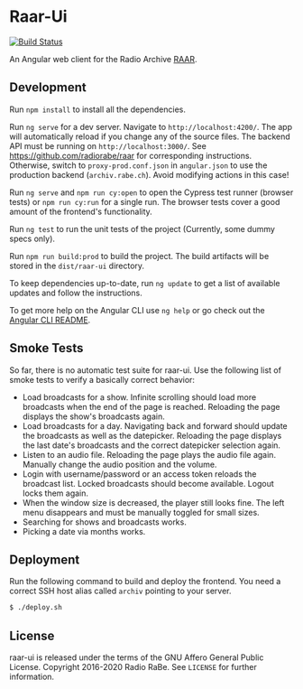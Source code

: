 # Raar-Ui

[![Build Status](https://travis-ci.org/radiorabe/raar-ui.svg?branch=master)](https://travis-ci.org/radiorabe/raar-ui)

An Angular web client for the Radio Archive [RAAR](https://github.com/radiorabe/raar).

## Development

Run `npm install` to install all the dependencies.

Run `ng serve` for a dev server. Navigate to `http://localhost:4200/`. The app will automatically reload if you change any of the source files. The backend API must be running on `http://localhost:3000/`. See https://github.com/radiorabe/raar for corresponding instructions. Otherwise, switch to `proxy-prod.conf.json` in `angular.json` to use the production backend (`archiv.rabe.ch`). Avoid modifying actions in this case!

Run `ng serve` and `npm run cy:open` to open the Cypress test runner (browser tests) or `npm run cy:run` for a single run. The browser tests cover a good amount of the frontend's functionality.

Run `ng test` to run the unit tests of the project (Currently, some dummy specs only).

Run `npm run build:prod` to build the project. The build artifacts will be stored in the `dist/raar-ui` directory.

To keep dependencies up-to-date, run `ng update` to get a list of available updates and follow the instructions.

To get more help on the Angular CLI use `ng help` or go check out the [Angular CLI README](https://github.com/angular/angular-cli/blob/master/README.md).

## Smoke Tests

So far, there is no automatic test suite for raar-ui. Use the following list
of smoke tests to verify a basically correct behavior:

- Load broadcasts for a show. Infinite scrolling should load more broadcasts
  when the end of the page is reached. Reloading the page displays the
  show's broadcasts again.
- Load broadcasts for a day. Navigating back and forward should update the
  broadcasts as well as the datepicker. Reloading the page displays the
  last date's broadcasts and the correct datepicker selection again.
- Listen to an audio file. Reloading the page plays the audio file again.
  Manually change the audio position and the volume.
- Login with username/password or an access token reloads the broadcast list.
  Locked broadcasts should become available. Logout locks them again.
- When the window size is decreased, the player still looks fine. The left
  menu disappears and must be manually toggled for small sizes.
- Searching for shows and broadcasts works.
- Picking a date via months works.

## Deployment

Run the following command to build and deploy the frontend. You need a correct
SSH host alias called `archiv` pointing to your server.

```bash
$ ./deploy.sh
```

## License

raar-ui is released under the terms of the GNU Affero General Public License.
Copyright 2016-2020 Radio RaBe.
See `LICENSE` for further information.
